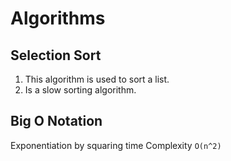 # Algorithms

## Selection Sort

1. This algorithm is used to sort a list.
2. Is a slow sorting algorithm.

## Big O Notation

Exponentiation by squaring time Complexity `O(n^2)`
